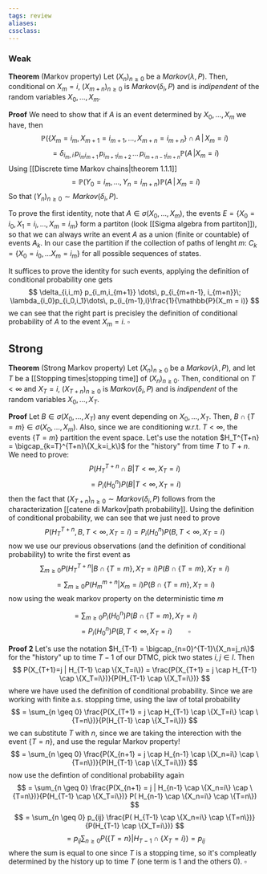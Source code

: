 ```yaml
---
tags: review
aliases:
cssclass:
---
```

 
### Weak
**Theorem** (Markov property) Let $(X_n)_{n\geq 0}$ be a $Markov(\lambda,P)$. Then, conditional on $X_m = i$, $(X_{m+n})_{n \geq 0}$ is $Markov(\delta_i, P)$ and is _indipendent_ of the random variables $X_0,\dots, X_m$.

**Proof** We need to show that if $A$ is an event determined by $X_0,\dots,X_m$ we have, then
$$
\mathbb{P}\left( \{X_m = i_m, X_{m+1}= i_{m+1},\dots, X_{m+n} = i_{m+n}\} \cap A \,\vert\, X_m = i\right)
$$
$$
= \delta_{i_m,i} \,p_{i_m i_{m+1}}\,p_{i_{m+1} i_{m+2}}\,\dots\, p_{i_{m+n-1} i_{m+n}} \mathbb{P}(A\,\vert X_m=i)
$$
Using [[Discrete time Markov chains|theorem 1.1.1]]
$$
= \mathbb{P}(Y_0 = i_m, \dots, Y_n = i_{m+n}) \mathbb{P}(A\,\vert\, X_m = i)
$$
So that $(Y_n)_{n \geq 0} \sim Markov(\delta_i,P)$.

To prove the first identity,  note that $A\in \sigma(X_0,\dots,X_m)$, the events $E = \{X_0 = i_0,\, X_1 = i_i,\dots,\, X_m = i_m\}$ form a partiton (look [[Sigma algebra from partiton]]), so that we can always write an event $A$ as a union (finite or countable) of events $A_k$. In our case the partition if the collection of paths of lenght $m$: $C_k = \{ X_0 = i_0, \dots X_m = i_m\}$ for all possible sequences of states.

It suffices to prove the identity for such events, applying the definition of conditional probability one gets
$$
\delta_{i,i_m} p_{i_m,i_{m+1}} \dots\, p_{i_{m+n-1}, i_{m+n}}\; \lambda_{i_0}p_{i_0,i_1}\dots\, p_{i_{m-1},i}\frac{1}{\mathbb{P}(X_m = i)} 
$$
we can see that the right part is precisley the definition of conditional probability of $A$ to the event $X_m = i$. $\square$

## Strong

**Theorem** (Strong Markov property) Let $(X_n)_{n\geq 0}$ be a $Markov(\lambda,P)$, and let $T$ be a [[Stopping times|stopping time]] of $(X_n)_{n\geq 0}$. Then, conditional on $T < \infty$ and $X_T = i$, $(X_{T+n})_{n \geq 0}$ is $Markov(\delta_i, P)$ and is _indipendent_ of the random variables $X_0,\dots, X_T$.

**Proof** Let $B \in \sigma(X_0,\dots,X_T)$ any event depending on $X_0,\dots,X_T$. Then,
$B \cap \{T=m\} \in\sigma(X_0,\dots, X_m)$.
Also, since we are conditioning w.r.t. $T < \infty$, the events $\{T=m\}$ partition the event space.
Let's use the notation $H_T^{T+n} = \bigcap_{k=T}^{T+n}\{X_k=i_k\}$ for the "history" from time $T$ to $T+n$.
We need to prove:
$$
P(H_T^{T+n} \cap B | T<\infty, X_T=i) 
$$
$$
= P_i(H_0^n)P(B| T<\infty, X_T=i)
$$
then the fact that $(X_{T+n})_{n \geq 0} \sim Markov(\delta_i, P)$ follows from the characterization [[catene di Markov|path probability]].
Using the definition of conditional probability, we can see that we just need to prove
$$
P(H_T^{T+n} , B , T<\infty, X_T=i) = P_i(H_0^n)P(B, T<\infty, X_T=i)
$$
now we use our previous observations (and the definition of conditional probability) to write the first event as
$$
\sum_{m\geq0} P(H_T^{T+n} | B \cap \{T=m\}, X_T=i)P(B \cap \{T=m\}, X_T=i)
$$
$$
= \sum_{m\geq0} P(H_m^{m+n} |  X_m=i)P(B \cap \{T=m\}, X_T=i)
$$
now using the weak markov property on the deterministic time $m$

$$
= \sum_{m\geq0} P_i(H_0^{n})P(B \cap \{T=m\}, X_T=i)
$$
$$
= P_i(H_0^n)P(B, T< \infty, X_T = i) \qquad \square
$$








**Proof 2** Let's use the notation $H_{T-1} = \bigcap_{n=0}^{T-1}\{X_n=j_n\}$ for the "history" up to time $T-1$ of our DTMC, pick two states $i,j \in I$. Then
$$
P(X_{T+1}=j | H_{T-1} \cap \{X_T=i\}) = \frac{P(X_{T+1} = j \cap H_{T-1} \cap \{X_T=i\})}{P(H_{T-1} \cap \{X_T=i\})}
$$
where we have used the definition of conditional probability. Since we are working with finite a.s. stopping time, using the law of total probability
$$
= \sum_{n \geq 0} \frac{P(X_{T+1} = j \cap H_{T-1} \cap \{X_T=i\} \cap \{T=n\})}{P(H_{T-1} \cap \{X_T=i\})}
$$
we can substitute $T$ with $n$, since we are taking the interection with the event $\{T=n\}$, and use the regular Markov property!
$$
= \sum_{n \geq 0} \frac{P(X_{n+1} = j \cap H_{n-1} \cap \{X_n=i\} \cap \{T=n\})}{P(H_{T-1} \cap \{X_T=i\})}
$$
now use the defintion of conditional probability again
$$
= \sum_{n \geq 0} \frac{P(X_{n+1} = j | H_{n-1} \cap \{X_n=i\} \cap \{T=n\})}{P(H_{T-1} \cap \{X_T=i\})} P( H_{n-1} \cap \{X_n=i\} \cap \{T=n\})
$$
$$
= \sum_{n \geq 0} p_{ij} \frac{P( H_{T-1} \cap \{X_n=i\} \cap \{T=n\})}{P(H_{T-1} \cap \{X_T=i\})}
$$
$$
= p_{ij}\sum_{n \geq 0} P(\{T=n\} | H_{T-1} \cap \{X_T=i\}) = p_{ij}
$$
where the sum is equal to one since $T$ is a stopping time, so it's compleatly determined by the history up to time $T$ (one term is $1$ and the others $0$). $\square$






